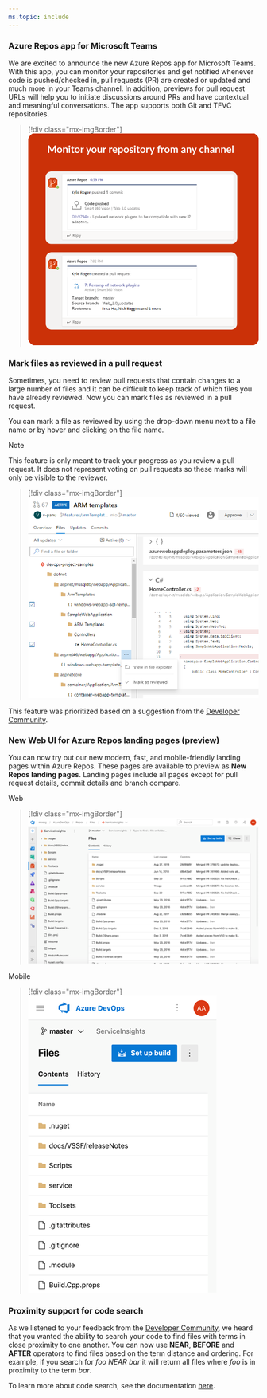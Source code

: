 ```yaml
---
ms.topic: include
---
```


### Azure Repos app for Microsoft Teams

We are excited to announce the new Azure Repos app for Microsoft Teams. With this app, you can monitor your repositories and get notified whenever code is pushed/checked in, pull requests (PR) are created or updated and much more in your Teams channel. In addition, previews for pull request URLs will help you to initiate discussions around PRs and have contextual and meaningful conversations. The app supports both Git and TFVC repositories.

> [!div class="mx-imgBorder"]
> ![Badge](../../media/159_04.png)

### Mark files as reviewed in a pull request

Sometimes, you need to review pull requests that contain changes to a large number of files and it can be difficult to keep track of which files you have already reviewed. Now you can mark files as reviewed in a pull request. 

You can mark a file as reviewed by using the drop-down menu next to a file name or by hover and clicking on the file name. 

> [!Note] 
> This feature is only meant to track your progress as you review a pull request. It does not represent voting on pull requests so these marks will only be visible to the reviewer.

> [!div class="mx-imgBorder"]
> ![Badge](../../media/159_12.png)

This feature was prioritized based on a suggestion from the [Developer Community](https://developercommunity.visualstudio.com/content/idea/365746/add-a-checkbox-in-pull-request-file-list-for-each.html).

### New Web UI for Azure Repos landing pages (preview)

You can now try out our new modern, fast, and mobile-friendly landing pages within Azure Repos. These pages are available to preview as **New Repos landing pages**.  Landing pages include all pages except for pull request details, commit details and branch compare. 

Web

> [!div class="mx-imgBorder"]
> ![Badge](../../media/159_14.png)

Mobile

> [!div class="mx-imgBorder"]
> ![Badge](../../media/159_15.png)

### Proximity support for code search

As we listened to your feedback from the [Developer Community](https://developercommunity.visualstudio.com/idea/474980/support-of-proximity-search-terms-near-before-afte.html), we heard that you wanted the ability to search your code to find files with terms in close proximity to one another. You can now use **NEAR**, **BEFORE** and **AFTER** operators to find files based on the term distance and ordering. For example, if you search for *foo NEAR bar* it will return all files where *foo* is in proximity to the term *bar*. 

To learn more about code search, see the documentation [here](https://docs.microsoft.com/azure/devops/project/search/advanced-code-search-syntax?view=azure-devops#search-for-special-characters).
